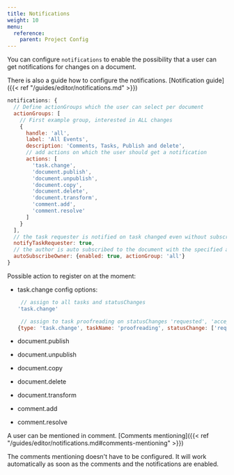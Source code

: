 ```yaml
---
title: Notifications
weight: 10
menu:
  reference:
    parent: Project Config
---
```


You can configure `notifications` to enable the possibility that a user can get notifications for changes on a document.

There is also a guide how to configure the notifications.
[Notification guide]({{< ref "/guides/editor/notifications.md" >}})

```js
notifications: {
  // Define actionGroups which the user can select per document
  actionGroups: [
    // First example group, interested in ALL changes
    {
      handle: 'all',
      label: 'All Events',
      description: 'Comments, Tasks, Publish and delete',
      // add actions on which the user should get a notification
      actions: [
        'task.change',
        'document.publish',
        'document.unpublish',
        'document.copy',
        'document.delete',
        'document.transform',
        'comment.add',
        'comment.resolve'
      ]
    }
  ],
  // the task requester is notified on task changed even without subscription
  notifyTaskRequester: true,
  // the author is auto subscribed to the document with the specified actionGroup
  autoSubscribeOwner: {enabled: true, actionGroup: 'all'}
}
```

Possible action to register on at the moment:

- task.change
  config options:

  ```js
   // assign to all tasks and statusChanges
  'task.change'

   // assign to task proofreading on statusChanges 'requested', 'accepted', 'completed'
  {type: 'task.change', taskName: 'proofreading', statusChange: ['requested', 'accepted', 'completed']}
  ```

- document.publish
- document.unpublish
- document.copy
- document.delete
- document.transform
- comment.add
- comment.resolve

A user can be mentioned in comment. [Comments mentioning]({{< ref "/guides/editor/notifications.md#comments-mentioning" >}})

The comments mentioning doesn't have to be configured. It will work automatically as soon as the comments and the notifications are enabled.
